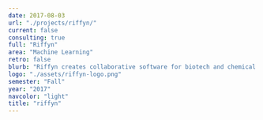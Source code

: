 ```yaml
---
date: 2017-08-03
url: "./projects/riffyn/"
current: false
consulting: true
full: "Riffyn"
area: "Machine Learning"
retro: false
blurb: "Riffyn creates collaborative software for biotech and chemical industries. We developed data analytics and visualization software for Riffyn’s users."
logo: "./assets/riffyn-logo.png"
semester: "Fall"
year: "2017"
navcolor: "light"
title: "riffyn"
---
```

